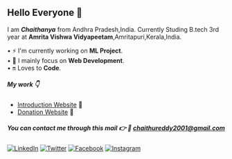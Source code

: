 ## Hello Everyone 👋
I am ***Chaithanya*** from Andhra Pradesh,India. Currently Studing B.tech 3rd year at **Amrita Vishwa Vidyapeetam**,Amritapuri,Kerala,India.

• :zap: I'm currently working on **ML Project**.\
• :dart: I mainly focus on **Web Development**.\
• :on: Loves to **Code**.


##### My work :point_down:

* [Introduction Website](https://chaithanyareddy123.github.io/Intro/) :sparkling_heart:
* [Donation Website](https://4-the-children.000webhostapp.com/) :pray:

##### You can contact me through this mail :point_right: :e-mail: <chaithureddy2001@gmail.com>

[![LinkedIn][1.1]][1]
[![Twitter][2.1]][2]
[![Facebook][3.1]][3]
[![Instagram][4.1]][4]

[1.1]: https://www.iconfinder.com/data/icons/social-media-circle-7/512/Circled_Linkedin_svg-32.png
[2.1]: https://www.iconfinder.com/data/icons/social-media-circle-7/512/Circled_Twitter_svg-32.png
[3.1]: https://www.iconfinder.com/data/icons/social-media-circle-7/512/Circled_Facebook_svg-32.png
[4.1]: https://www.iconfinder.com/data/icons/social-media-circle-7/512/Circled_Instagram_svg-32.png

[1]: https://www.linkedin.com/in/chaithanya-n-b86764191/
[2]: https://twitter.com/nchAAithu7
[3]: https://www.facebook.com/ChAAithu/
[4]: https://www.instagram.com/chaithu_reddy_07/?hl=en



<!--
**ChaithanyaReddy123/ChaithanyaReddy123** is a ✨ _special_ ✨ repository because its `README.md` (this file) appears on your GitHub profile.

Here are some ideas to get you started:

- 🔭 I’m currently working on ...
- 🌱 I’m currently learning ...
- 👯 I’m looking to collaborate on ...
- 🤔 I’m looking for help with ...
- 💬 Ask me about ...
- 📫 How to reach me: ...
- 😄 Pronouns: ...
- ⚡ Fun fact: ...
-->
